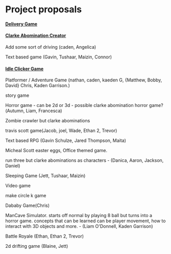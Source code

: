 # Project proposals

#### [Delivery Game](https://github.com/MrClarkeSoftware/CSharpProject/tree/main/Car%20Games/delivery_game)

#### [Clarke Abomination Creator](https://github.com/MrClarkeSoftware/CSharpProject/tree/main/Clarke_abominations/Clarke%20Abomination%20Creator)

Add some sort of driving (caden, Angelica)

Text based game (Gavin, Tushaar, Maizin, Connor)

#### [Idle Clicker Game](https://github.com/MrClarkeSoftware/CSharpProject/tree/main/IdleClicker_game)

Platformer / Adventure Game (nathan, caden, kaeden G, {Matthew, Bobby, David} Chris, Kaden Garrison.)

story game

Horror game - can be 2d or 3d - possible clarke abomination horror game?(Autumn, Liam, Francesca)

Zombie crawler but clarke abominations

travis scott game(Jacob, joel, Wade, Ethan 2, Trevor)

Text based RPG (Gavin Schulze, Jared Thompson, Maita)

Micheal Scott easter eggs, Office themed game.

run three but clarke abominations as characters - (Danica, Aaron, Jackson, Daniel)

Sleeping Game (Jett, Tushaar, Maizin)

Video game

make circle k game 

Dababy Game(Chris)

ManCave Simulator. starts off normal by playing 8 ball but turns into a horror game. concepts that can be learned can be player movement, how to interact with 3D objects and more. - (Liam O'Donnell, Kaden Garrison)

Battle Royale (Ethan, Ethan 2, Trevor)

2d drifting game (Blaine, Jett)
